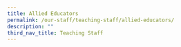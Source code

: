 ```yaml
---
title: Allied Educators
permalink: /our-staff/teaching-staff/allied-educators/
description: ""
third_nav_title: Teaching Staff
---
```

